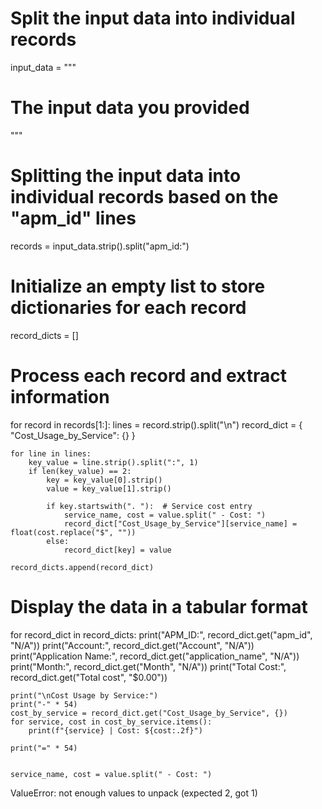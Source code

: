 # Split the input data into individual records
input_data = """
# The input data you provided
"""

# Splitting the input data into individual records based on the "apm_id" lines
records = input_data.strip().split("apm_id:")

# Initialize an empty list to store dictionaries for each record
record_dicts = []

# Process each record and extract information
for record in records[1:]:
    lines = record.strip().split("\n")
    record_dict = {
        "Cost_Usage_by_Service": {}
    }
    
    for line in lines:
        key_value = line.strip().split(":", 1)
        if len(key_value) == 2:
            key = key_value[0].strip()
            value = key_value[1].strip()
            
            if key.startswith(". "):  # Service cost entry
                service_name, cost = value.split(" - Cost: ")
                record_dict["Cost_Usage_by_Service"][service_name] = float(cost.replace("$", ""))
            else:
                record_dict[key] = value
    
    record_dicts.append(record_dict)

# Display the data in a tabular format
for record_dict in record_dicts:
    print("APM_ID:", record_dict.get("apm_id", "N/A"))
    print("Account:", record_dict.get("Account", "N/A"))
    print("Application Name:", record_dict.get("application_name", "N/A"))
    print("Month:", record_dict.get("Month", "N/A"))
    print("Total Cost:", record_dict.get("Total cost", "$0.00"))
    
    print("\nCost Usage by Service:")
    print("-" * 54)
    cost_by_service = record_dict.get("Cost_Usage_by_Service", {})
    for service, cost in cost_by_service.items():
        print(f"{service} | Cost: ${cost:.2f}")
    
    print("=" * 54)


    service_name, cost = value.split(" - Cost: ")
ValueError: not enough values to unpack (expected 2, got 1)
